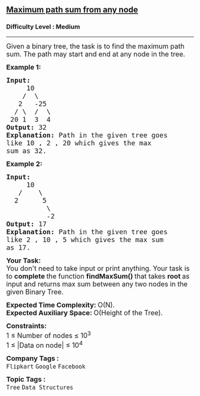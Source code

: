 <h2><a href="https://practice.geeksforgeeks.org/problems/maximum-path-sum-from-any-node/1?page=5&difficulty[]=1&status[]=solved&sortBy=submissions">Maximum path sum from any node</a></h2><h3>Difficulty Level : Medium</h3><hr><div class="problems_problem_content__Xm_eO"><p><span style="font-size:18px">Given a binary tree,&nbsp;the task is to find the maximum path sum. The path may start and end at any node in the tree.</span></p>

<p><span style="font-size:18px"><strong>Example 1:</strong></span></p>

<pre><span style="font-size:18px"><strong>Input:
</strong>     10
&nbsp;   /  \
&nbsp;  2   -25
&nbsp; / \  /  \
&nbsp;20 1  3  4
<strong>Output: </strong>32<strong>
Explanation: </strong>Path in the given tree goes
like 10 , 2 , 20 which gives the max
sum as 32.</span>
</pre>

<p><span style="font-size:18px"><strong>Example 2:</strong></span></p>

<pre><span style="font-size:18px"><strong>Input:
</strong>     10
&nbsp;  /    \
&nbsp; 2      5
          \
          -2
<strong>Output: </strong>17<strong>
Explanation: </strong>Path in the given tree goes
like 2 , 10 , 5&nbsp;which gives the max sum
as 17.</span></pre>

<p><span style="font-size:18px"><strong>Your&nbsp;Task:</strong><br>
You don't need to take input or print anything. Your task is to <strong>complete </strong>the function&nbsp;<strong>findMaxSum()&nbsp;</strong>that takes <strong>root </strong>as input and returns max sum between any two nodes in the given Binary Tree.</span></p>

<p><span style="font-size:18px"><strong>Expected Time Complexity: </strong>O(N).<br>
<strong>Expected Auxiliary Space: </strong>O(Height of the Tree).</span></p>

<p><span style="font-size:18px"><strong>Constraints:</strong><br>
1 ≤ Number of nodes ≤ 10<sup>3</sup><br>
1 ≤ |Data on node| ≤ 10<sup>4</sup></span></p>
</div><p><span style=font-size:18px><strong>Company Tags : </strong><br><code>Flipkart</code>&nbsp;<code>Google</code>&nbsp;<code>Facebook</code>&nbsp;<br><p><span style=font-size:18px><strong>Topic Tags : </strong><br><code>Tree</code>&nbsp;<code>Data Structures</code>&nbsp;